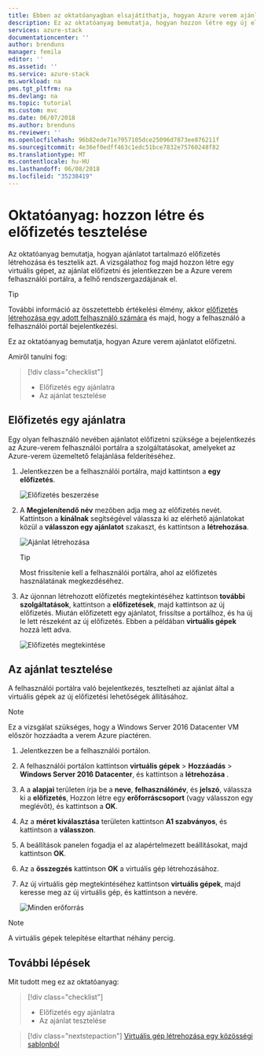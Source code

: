 ```yaml
---
title: Ebben az oktatóanyagban elsajátíthatja, hogyan Azure verem ajánlatot előfizetni |} Microsoft Docs
description: Ez az oktatóanyag bemutatja, hogyan hozzon létre egy új előfizetést Azure verem szolgáltatásokhoz, és az ajánlat teszteléséhez a tesztcélú virtuális gépek létrehozásával.
services: azure-stack
documentationcenter: ''
author: brenduns
manager: femila
editor: ''
ms.assetid: ''
ms.service: azure-stack
ms.workload: na
pms.tgt_pltfrm: na
ms.devlang: na
ms.topic: tutorial
ms.custom: mvc
ms.date: 06/07/2018
ms.author: brenduns
ms.reviewer: ''
ms.openlocfilehash: 96b82ede71e7957105dce25096d7873ee876211f
ms.sourcegitcommit: 4e36ef0edff463c1edc51bce7832e75760248f82
ms.translationtype: MT
ms.contentlocale: hu-HU
ms.lasthandoff: 06/08/2018
ms.locfileid: "35238419"
---
```

# <a name="tutorial-create-and-test-a-subscription"></a>Oktatóanyag: hozzon létre és előfizetés tesztelése
Az oktatóanyag bemutatja, hogyan ajánlatot tartalmazó előfizetés létrehozása és tesztelik azt. A vizsgálathoz fog majd hozzon létre egy virtuális gépet, az ajánlat előfizetni és jelentkezzen be a Azure verem felhasználói portálra, a felhő rendszergazdájának el.

> [!TIP]
> További információ az összetettebb értékelési élmény, akkor [előfizetés létrehozása egy adott felhasználó számára](https://docs.microsoft.com/azure/azure-stack/azure-stack-subscribe-plan-provision-vm#create-a-subscription-as-a-cloud-operator) és majd, hogy a felhasználó a felhasználói portál bejelentkezési. 

Ez az oktatóanyag bemutatja, hogyan Azure verem ajánlatot előfizetni.

Amiről tanulni fog:

> [!div class="checklist"]
> * Előfizetés egy ajánlatra 
> * Az ajánlat tesztelése

## <a name="subscribe-to-an-offer"></a>Előfizetés egy ajánlatra
Egy olyan felhasználó nevében ajánlatot előfizetni szüksége a bejelentkezés az Azure-verem felhasználói portálra a szolgáltatásokat, amelyeket az Azure-verem üzemeltető felajánlása felderítéséhez.

1. Jelentkezzen be a felhasználói portálra, majd kattintson a **egy előfizetés**.

   ![Előfizetés beszerzése](media/azure-stack-subscribe-services/get-subscription.png)

2. A **Megjelenítendő név** mezőben adja meg az előfizetés nevét. Kattintson a **kínálnak** segítségével válassza ki az elérhető ajánlatokat közül a **válasszon egy ajánlatot** szakaszt, és kattintson a **létrehozása**.

   ![Ajánlat létrehozása](media/azure-stack-subscribe-services/create-subscription.png)

   > [!TIP]
   > Most frissítenie kell a felhasználói portálra, ahol az előfizetés használatának megkezdéséhez.

3. Az újonnan létrehozott előfizetés megtekintéséhez kattintson **további szolgáltatások**, kattintson a **előfizetések**, majd kattintson az új előfizetés. Miután előfizetett egy ajánlatot, frissítse a portálhoz, és ha új le lett részeként az új előfizetés. Ebben a példában **virtuális gépek** hozzá lett adva.

   ![Előfizetés megtekintése](media/azure-stack-subscribe-services/view-subscription.png)


## <a name="test-the-offer"></a>Az ajánlat tesztelése
A felhasználói portálra való bejelentkezés, tesztelheti az ajánlat által a virtuális gépek az új előfizetési lehetőségek állításához. 

> [!NOTE]
> Ez a vizsgálat szükséges, hogy a Windows Server 2016 Datacenter VM először hozzáadta a verem Azure piactéren. 

1. Jelentkezzen be a felhasználói portálon.

2. A felhasználói portálon kattintson **virtuális gépek** > **Hozzáadás** > **Windows Server 2016 Datacenter**, és kattintson a **létrehozása** .

3. A a **alapjai** területen írja be a **neve**, **felhasználónév**, és **jelszó**, válassza ki a **előfizetés**, Hozzon létre egy **erőforráscsoport** (vagy válasszon egy meglévőt), és kattintson a **OK**.

4. Az a **méret kiválasztása** területen kattintson **A1 szabványos**, és kattintson a **válasszon**.  

5. A beállítások panelen fogadja el az alapértelmezett beállításokat, majd kattintson **OK**.

6. Az a **összegzés** kattintson **OK** a virtuális gép létrehozásához.  

7. Az új virtuális gép megtekintéséhez kattintson **virtuális gépek**, majd keresse meg az új virtuális gép, és kattintson a nevére.

    ![Minden erőforrás](media/azure-stack-subscribe-services/view-vm.png)

> [!NOTE]
> A virtuális gépek telepítése eltarthat néhány percig.


## <a name="next-steps"></a>További lépések

Mit tudott meg ez az oktatóanyag:

> [!div class="checklist"]
> * Előfizetés egy ajánlatra 
> * Az ajánlat tesztelése


> [!div class="nextstepaction"]
> [Virtuális gép létrehozása egy közösségi sablonból](azure-stack-create-vm-template.md)